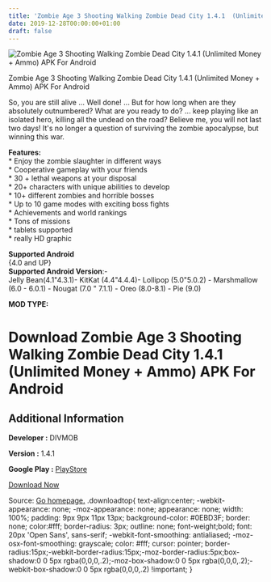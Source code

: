 ```yaml
---
title: 'Zombie Age 3 Shooting Walking Zombie Dead City 1.4.1  (Unlimited Money + Ammo) APK For Android'
date: 2019-12-28T00:00:00+01:00
draft: false
---
```


![Zombie Age 3 Shooting Walking Zombie Dead City 1.4.1  (Unlimited Money + Ammo) APK For Android](https://apkhome.net/wp-content/themes/APK-Home-Latest-123/images/noapk.png "Zombie Age 3 Shooting Walking Zombie Dead City 1.4.1  (Unlimited Money + Ammo) APK For Android")

  

Zombie Age 3 Shooting Walking Zombie Dead City 1.4.1  (Unlimited Money + Ammo) APK For Android

So, you are still alive ... Well done! ... But for how long when are they absolutely outnumbered? What are you ready to do? ... keep playing like an isolated hero, killing all the undead on the road? Believe me, you will not last two days! It's no longer a question of surviving the zombie apocalypse, but winning this war.

**Features:**  
\* Enjoy the zombie slaughter in different ways  
\* Cooperative gameplay with your friends  
\* 30 + lethal weapons at your disposal  
\* 20+ characters with unique abilities to develop  
\* 10+ different zombies and horrible bosses  
\* Up to 10 game modes with exciting boss fights  
\* Achievements and world rankings  
\* Tons of missions  
\* tablets supported  
\* really HD graphic

**Supported Android**  
{4.0 and UP}  
**Supported Android Version**:-  
Jelly Bean(4.1"4.3.1)- KitKat (4.4"4.4.4)- Lollipop (5.0"5.0.2) - Marshmallow (6.0 - 6.0.1) - Nougat (7.0 " 7.1.1) - Oreo (8.0-8.1) - Pie (9.0)

**MOD TYPE:**

Download Zombie Age 3 Shooting Walking Zombie Dead City 1.4.1  (Unlimited Money + Ammo) APK For Android
===========================================================================================================

Additional Information
----------------------

**Developer :** DIVMOB

**Version :** 1.4.1

**Google Play :** [PlayStore](https://play.google.com/store/apps/details?id=com.redantz.game.zombie3)

  

[Download Now](https://store4app.co/post/zombie-age-3-shooting-walking-zombie-dead-city-1-4-1-od-unlimited-money-ammo-apk-for-android_1574107795)

  
Source: [Go homepage.](https://store4app.co/post/zombie-age-3-shooting-walking-zombie-dead-city-1-4-1-od-unlimited-money-ammo-apk-for-android_1574107795) .downloadtop{ text-align:center; -webkit-appearance: none; -moz-appearance: none; appearance: none; width: 100%; padding: 9px 9px 11px 13px; background-color: #0EBD3F; border: none; color:#fff; border-radius: 3px; outline: none; font-weight;bold; font: 20px 'Open Sans', sans-serif; -webkit-font-smoothing: antialiased; -moz-osx-font-smoothing: grayscale; color: #fff; cursor: pointer; border-radius:15px;-webkit-border-radius:15px;-moz-border-radius:5px;box-shadow:0 0 5px rgba(0,0,0,.2);-moz-box-shadow:0 0 5px rgba(0,0,0,.2);-webkit-box-shadow:0 0 5px rgba(0,0,0,.2) !important; }